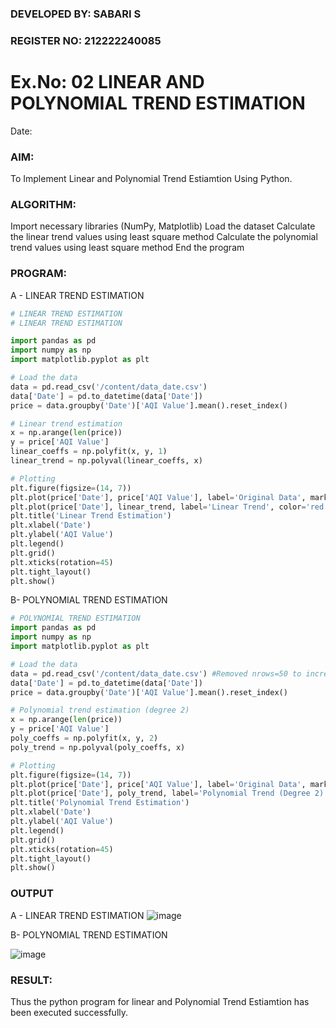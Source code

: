 ### DEVELOPED BY: SABARI S
### REGISTER NO: 212222240085

# Ex.No: 02 LINEAR AND POLYNOMIAL TREND ESTIMATION
Date:
### AIM:
To Implement Linear and Polynomial Trend Estiamtion Using Python.

### ALGORITHM:
 Import necessary libraries (NumPy, Matplotlib)
 Load the dataset
 Calculate the linear trend values using least square method
 Calculate the polynomial trend values using least square method
 End the program
 
### PROGRAM:
A - LINEAR TREND ESTIMATION
```python
# LINEAR TREND ESTIMATION
# LINEAR TREND ESTIMATION

import pandas as pd
import numpy as np
import matplotlib.pyplot as plt

# Load the data
data = pd.read_csv('/content/data_date.csv')
data['Date'] = pd.to_datetime(data['Date'])
price = data.groupby('Date')['AQI Value'].mean().reset_index()

# Linear trend estimation
x = np.arange(len(price))
y = price['AQI Value']
linear_coeffs = np.polyfit(x, y, 1)
linear_trend = np.polyval(linear_coeffs, x)

# Plotting
plt.figure(figsize=(14, 7))
plt.plot(price['Date'], price['AQI Value'], label='Original Data', marker='o')
plt.plot(price['Date'], linear_trend, label='Linear Trend', color='red')
plt.title('Linear Trend Estimation')
plt.xlabel('Date')
plt.ylabel('AQI Value')
plt.legend()
plt.grid()
plt.xticks(rotation=45)
plt.tight_layout()
plt.show()
```

B- POLYNOMIAL TREND ESTIMATION
```python
# POLYNOMIAL TREND ESTIMATION
import pandas as pd
import numpy as np
import matplotlib.pyplot as plt

# Load the data
data = pd.read_csv('/content/data_date.csv') #Removed nrows=50 to increase the number of data points
data['Date'] = pd.to_datetime(data['Date'])
price = data.groupby('Date')['AQI Value'].mean().reset_index()

# Polynomial trend estimation (degree 2)
x = np.arange(len(price))
y = price['AQI Value']
poly_coeffs = np.polyfit(x, y, 2)
poly_trend = np.polyval(poly_coeffs, x)

# Plotting
plt.figure(figsize=(14, 7))
plt.plot(price['Date'], price['AQI Value'], label='Original Data', marker='o')
plt.plot(price['Date'], poly_trend, label='Polynomial Trend (Degree 2)', color='green')
plt.title('Polynomial Trend Estimation')
plt.xlabel('Date')
plt.ylabel('AQI Value')
plt.legend()
plt.grid()
plt.xticks(rotation=45)
plt.tight_layout()
plt.show()

```

### OUTPUT
A - LINEAR TREND ESTIMATION
![image](https://github.com/user-attachments/assets/cd0b6788-879e-4636-87d5-ab035de325b9)



B- POLYNOMIAL TREND ESTIMATION

![image](https://github.com/user-attachments/assets/448d36cc-6038-424a-b43b-2f0c87d0e6cf)

### RESULT:
Thus the python program for linear and Polynomial Trend Estiamtion has been executed successfully.
